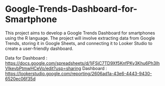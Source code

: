 # Google-Trends-Dashboard-for-Smartphone
This project aims to develop a Google Trends Dashboard for smartphones using the R language. The project will involve extracting data from Google Trends, storing it in Google Sheets, and connecting it to Looker Studio to create a user-friendly dashboard.

Data for Dashboard : https://docs.google.com/spreadsheets/d/1jFSjC7TD9Xf5KnfPKy3Khu6Ph3IhVIkevbPtmwHCeVo/edit?usp=sharing
Dashboard : https://lookerstudio.google.com/reporting/2606ad1a-43e6-4443-9430-6520ec06f35d
